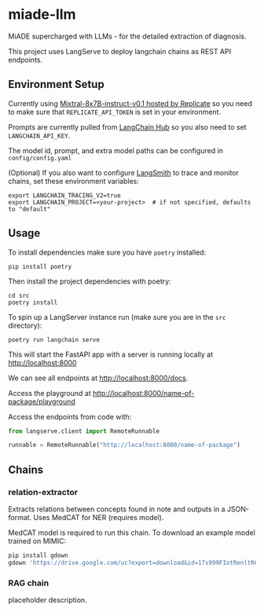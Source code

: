 # miade-llm

MiADE supercharged with LLMs - for the detailed extraction of diagnosis.

This project uses LangServe to deploy langchain chains as REST API endpoints.

## Environment Setup

Currently using [Mixtral-8x7B-instruct-v0.1 hosted by Replicate](https://replicate.com/mistralai/mixtral-8x7b-instruct-v0.1/versions) so you need to make sure that `REPLICATE_API_TOKEN` is set in your environment.

Prompts are currently pulled from [LangChain Hub](https://smith.langchain.com/hub) so you also need to set `LANGCHAIN_API_KEY`.

The model id, prompt, and extra model paths can be configured in `config/config.yaml`

(Optional) If you also want to configure [LangSmith](https://smith.langchain.com/) to trace and monitor chains, set these environment variables:

```shell
export LANGCHAIN_TRACING_V2=true
export LANGCHAIN_PROJECT=<your-project>  # if not specified, defaults to "default"
```

## Usage

To install dependencies make sure you have `poetry` installed:

```shell
pip install poetry
```

Then install the project dependencies with poetry:

```shell
cd src
poetry install
```

To spin up a LangServer instance run (make sure you are in the `src` directory):

```shell
poetry run langchain serve
```

This will start the FastAPI app with a server is running locally at 
[http://localhost:8000](http://localhost:8000)

We can see all endpoints at [http://localhost:8000/docs](http://localhost:8000/docs).

Access the playground at [http://localhost:8000/name-of-package/playground](http://localhost:8000/name-of-package/playground)

Access the endpoints from code with:

```python
from langserve.client import RemoteRunnable

runnable = RemoteRunnable("http://localhost:8000/name-of-package")
```
## Chains
### relation-extractor
Extracts relations between concepts found in note and outputs in a JSON-format. Uses MedCAT for NER (requires model).

MedCAT model is required to run this chain. To download an example model trained on MIMIC:

```bash
pip install gdown
gdown 'https://drive.google.com/uc?export=download&id=17s999FIotRenltR6gr_f8ZjdaXc-u1Gx', -O ./data/models/miade_problems_model_f25ec9423958e8d6.zip
```

### RAG chain
placeholder description.